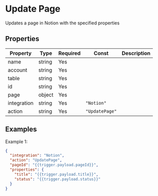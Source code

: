 # Update Page

Updates a page in Notion with the specified properties

## Properties

| Property | Type | Required | Const | Description |
|----------|------|----------|-------|-------------|
| name | string | Yes |  |  |
| account | string | Yes |  |  |
| table | string | Yes |  |  |
| id | string | Yes |  |  |
| page | object | Yes |  |  |
| integration | string | Yes | `"Notion"` |  |
| action | string | Yes | `"UpdatePage"` |  |

## Examples

Example 1:

```json
{
  "integration": "Notion",
  "action": "UpdatePage",
  "pageId": "{{trigger.payload.pageId}}",
  "properties": {
    "title": "{{trigger.payload.title}}",
    "status": "{{trigger.payload.status}}"
  }
}
```

